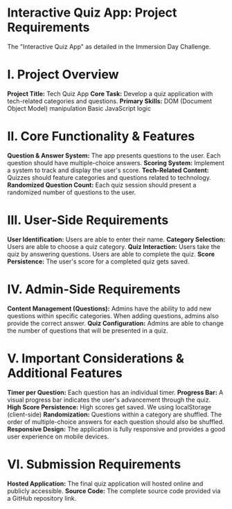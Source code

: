 # Interactive Quiz App: Project Requirements
The "Interactive Quiz App" as detailed in the Immersion Day Challenge.

# Ⅰ. Project Overview

**Project Title:** Tech Quiz App
**Core Task:** Develop a quiz application with tech-related categories and questions.
**Primary Skills:**
DOM (Document Object Model) manipulation
Basic JavaScript logic

# Ⅱ. Core Functionality & Features
**Question & Answer System:**
The app presents questions to the user.
Each question should have multiple-choice answers.
**Scoring System:** Implement a system to track and display the user's score.
**Tech-Related Content:** Quizzes should feature categories and questions related to technology.
**Randomized Question Count:** Each quiz session should present a randomized number of questions to the user.

# Ⅲ. User-Side Requirements
**User Identification:** Users are able to enter their name.
**Category Selection:** Users are able to choose a quiz category.
**Quiz Interaction:**
Users take the quiz by answering questions.
Users are able to complete the quiz.
**Score Persistence:** The user's score for a completed quiz gets saved.

# Ⅳ. Admin-Side Requirements
**Content Management (Questions):**
Admins have the ability to add new questions within specific categories.
When adding questions, admins also provide the correct answer.
**Quiz Configuration:** Admins are able to change the number of questions that will be presented in a quiz.

# Ⅴ. Important Considerations & Additional Features
**Timer per Question:** Each question has an individual timer.
**Progress Bar:** A visual progress bar indicates the user's advancement through the quiz.
**High Score Persistence:**
High scores get saved.
We using localStorage (client-side) 
**Randomization:**
Questions within a category are shuffled.
The order of multiple-choice answers for each question should also be shuffled.
**Responsive Design:** The application is fully responsive and provides a good user experience on mobile devices.

# Ⅵ. Submission Requirements
**Hosted Application:** The final quiz application will hosted online and publicly accessible.
**Source Code:** The complete source code provided via a GitHub repository link.

